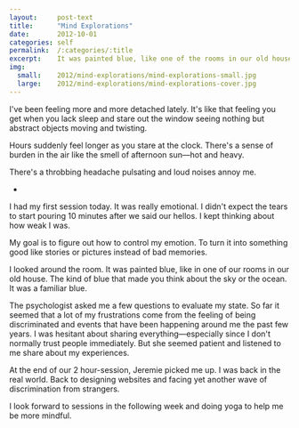```yaml
---
layout:     post-text
title:      "Mind Explorations"
date:       2012-10-01
categories: self
permalink:  /:categories/:title
excerpt:    It was painted blue, like one of the rooms in our old house. The shade of blue that made you think about the sky or the ocean.
img:
  small:    2012/mind-explorations/mind-explorations-small.jpg
  large:    2012/mind-explorations/mind-explorations-cover.jpg
---
```


I've been feeling more and more detached lately. It's like that feeling you get when you lack sleep and stare out the window seeing nothing but abstract objects moving and twisting.

Hours suddenly feel longer as you stare at the clock. There's a sense of burden in the air like the smell of afternoon sun&mdash;hot and heavy.

There's a throbbing headache pulsating and loud noises annoy me.

-

I had my first session today. It was really emotional. I didn't expect the tears to start pouring 10 minutes after we said our hellos. I kept thinking about how weak I was.

My goal is to figure out how to control my emotion. To turn it into something good like stories or pictures instead of bad memories.

I looked around the room. It was painted blue, like in one of our rooms in our old house. The kind of blue that made you think about the sky or the ocean. It was a familiar blue.

The psychologist asked me a few questions to evaluate my state. So far it seemed that a lot of my frustrations come from the feeling of being discriminated and events that have been happening around me the past few years. I was hesitant about sharing everything&mdash;especially since I don't normally trust people immediately. But she seemed patient and listened to me share about my experiences.

At the end of our 2 hour-session, Jeremie picked me up. I was back in the real world. Back to designing websites and facing yet another wave of discrimination from strangers.

I look forward to sessions in the following week and doing yoga to help me be more mindful.
